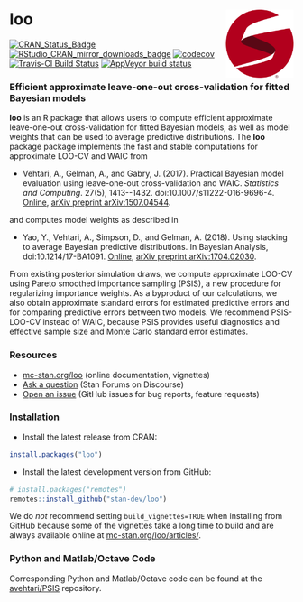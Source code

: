 # loo <img src="man/figures/stanlogo.png" align="right" width="120" />

<!-- badges: start -->
[![CRAN_Status_Badge](https://www.r-pkg.org/badges/version/loo?color=blue)](https://cran.r-project.org/web/packages/loo)
[![RStudio_CRAN_mirror_downloads_badge](https://cranlogs.r-pkg.org/badges/loo?color=blue)](https://cran.r-project.org/web/packages/loo)
[![codecov](https://codecov.io/gh/stan-dev/loo/branch/master/graph/badge.svg)](https://codecov.io/github/stan-dev/loo?branch=master)
[![Travis-CI Build Status](https://travis-ci.org/stan-dev/loo.svg?branch=master)](https://travis-ci.org/stan-dev/loo)
[![AppVeyor build status](https://ci.appveyor.com/api/projects/status/github/stan-dev/loo?branch=master&svg=true)](https://ci.appveyor.com/project/jgabry/loo)
<!-- badges: end -->

### Efficient approximate leave-one-out cross-validation for fitted Bayesian models

__loo__ is an R package that allows users to compute efficient approximate
leave-one-out cross-validation for fitted Bayesian models, as well as model
weights that can be used to average predictive distributions. 
The __loo__ package package implements the fast and stable computations for 
approximate LOO-CV and WAIC from

* Vehtari, A., Gelman, A., and Gabry, J. (2017). Practical Bayesian model 
evaluation using leave-one-out cross-validation and WAIC. 
_Statistics and Computing_. 27(5), 1413--1432. 
doi:10.1007/s11222-016-9696-4. [Online](https://link.springer.com/article/10.1007/s11222-016-9696-4), 
[arXiv preprint arXiv:1507.04544](https://arxiv.org/abs/1507.04544).

and computes model weights as described in

* Yao, Y., Vehtari, A., Simpson, D., and Gelman, A. (2018). Using
stacking to average Bayesian predictive distributions. In Bayesian
Analysis, doi:10.1214/17-BA1091. 
[Online](https://projecteuclid.org/euclid.ba/1516093227),
[arXiv preprint arXiv:1704.02030](https://arxiv.org/abs/1704.02030).

From existing posterior simulation draws, we compute approximate LOO-CV using
Pareto smoothed importance sampling (PSIS), a new procedure for regularizing
importance weights. As a byproduct of our calculations, we also obtain
approximate standard errors for estimated predictive errors and for comparing
predictive errors between two models. We recommend PSIS-LOO-CV instead of WAIC, 
because PSIS provides useful diagnostics and effective sample size and Monte 
Carlo standard error estimates.


### Resources

* [mc-stan.org/loo](https://mc-stan.org/loo) (online documentation, vignettes)
* [Ask a question](https://discourse.mc-stan.org) (Stan Forums on Discourse)
* [Open an issue](https://github.com/stan-dev/loo/issues) (GitHub issues for bug reports, feature requests)


### Installation

* Install the latest release from CRAN:

```r
install.packages("loo")
```

* Install the latest development version from GitHub:

```r
# install.packages("remotes")
remotes::install_github("stan-dev/loo")
```

We do _not_ recommend setting `build_vignettes=TRUE` when installing from GitHub
because some of the vignettes take a long time to build and are always available
online at [mc-stan.org/loo/articles/](https://mc-stan.org/loo/articles/).

### Python and Matlab/Octave Code

Corresponding Python and Matlab/Octave code can be found at the
[avehtari/PSIS](https://github.com/avehtari/PSIS) repository.

